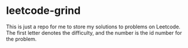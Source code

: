# leetcode-grind

This is just a repo for me to store my solutions to problems on Leetcode. The first letter denotes the difficulty, and the number is the id number for the problem. 
